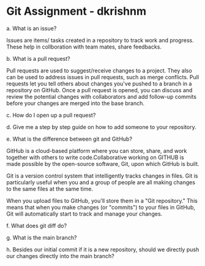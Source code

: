 # Git Assignment - dkrishnm

a. What is an issue?

Issues are items/ tasks created in a repository to track work and progress. These help in collboration with team mates, share feedbacks.

b. What is a pull request?

 Pull requests are used to suggest/receive changes to a project. They also can be used to address issues in pull requests, such as merge conflicts. Pull requests let you tell others about changes you've pushed to a branch in a repository on GitHub. Once a pull request is opened, you can discuss and review the potential changes with collaborators and add follow-up commits before your changes are merged into the base branch.

c. How do I open up a pull request?


d. Give me a step by step guide on how to add someone to your repository.

e. What is the difference between git and GitHub?

GitHub is a cloud-based platform where you can store, share, and work together with others to write code.Collaborative working on GITHUB is made possible by the open-source software, Git, upon which GitHub is built.

Git is a version control system that intelligently tracks changes in files. Git is particularly useful when you and a group of people are all making changes to the same files at the same time.

When you upload files to GitHub, you'll store them in a "Git repository." This means that when you make changes (or "commits") to your files in GitHub, Git will automatically start to track and manage your changes.


f. What does git diff do?

g. What is the main branch?


h. Besides our initial commit if it is a new repository, should we directly push our changes directly into the main branch?
